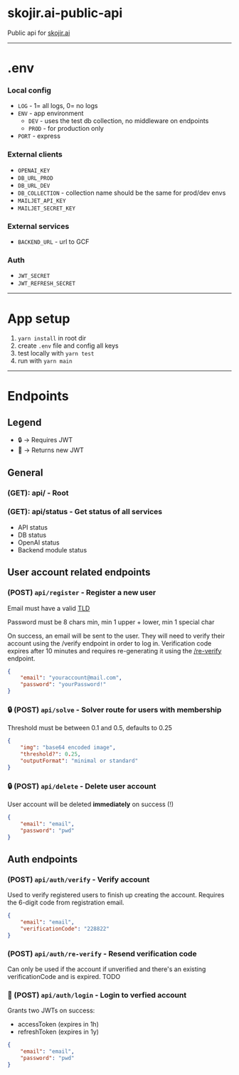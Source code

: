 # skojir.ai-public-api

Public api for [skojir.ai](https://skojir.ai)

---
# .env

### Local config
- `LOG` - 1= all logs, 0= no logs
- `ENV` - app environment
    - `DEV` - uses the test db collection, no middleware on endpoints
    - `PROD` - for production only
- `PORT` - express

### External clients
- `OPENAI_KEY`
- `DB_URL_PROD`
- `DB_URL_DEV`
- `DB_COLLECTION` - collection name should be the same for prod/dev envs
- `MAILJET_API_KEY`
- `MAILJET_SECRET_KEY`

### External services
- `BACKEND_URL` - url to GCF

### Auth
- `JWT_SECRET`
- `JWT_REFRESH_SECRET`

---
# App setup

1. `yarn install` in root dir
2. create `.env` file and config all keys
3. test locally with `yarn test`
4. run with `yarn main`

---
# Endpoints

## Legend
- 🔒 -> Requires JWT
- 🔑 -> Returns new JWT

## General

### (GET): api/ - Root
### (GET): api/status - Get status of all services
- API status
- DB status
- OpenAI status
- Backend module status

## User account related endpoints

### (POST) `api/register` - Register a new user
Email must have a valid [TLD](https://data.iana.org/TLD/tlds-alpha-by-domain.txt)

Password must be 8 chars min, min 1 upper + lower, min 1 special char

On success, an email will be sent to the user. They will need to verify their account using the /verify endpoint in order to log in. Verification code expires after 10 minutes and requires re-generating it using the [/re-verify](#post-apiauthre-verify---resend-verification-code) endpoint.

```json
{
    "email": "youraccount@mail.com",
    "password": "yourPassword!"
}
```

### 🔒 (POST) `api/solve` - Solver route for users with membership
Threshold must be between 0.1 and 0.5, defaults to 0.25
```json
{
    "img": "base64 encoded image",
    "threshold?": 0.25,
    "outputFormat": "minimal or standard"
}
```

### 🔒 (POST) `api/delete` - Delete user account
User account will be deleted **immediately** on success (!)
```json
{
    "email": "email",
    "password": "pwd"
}
```

## Auth endpoints

### (POST) `api/auth/verify` - Verify account
Used to verify registered users to finish up creating the account. Requires the 6-digit code from registration email.
```json
{
    "email": "email",
    "verificationCode": "228822"
}
```

### (POST) `api/auth/re-verify` - Resend verification code
Can only be used if the account if unverified and there's an existing verificationCode and is expired.
TODO

### 🔑 (POST) `api/auth/login` - Login to verfied account
Grants two JWTs on success:
- accessToken (expires in 1h)
- refreshToken (expires in 1y)

```json
{
    "email": "email",
    "password": "pwd"
}
```

